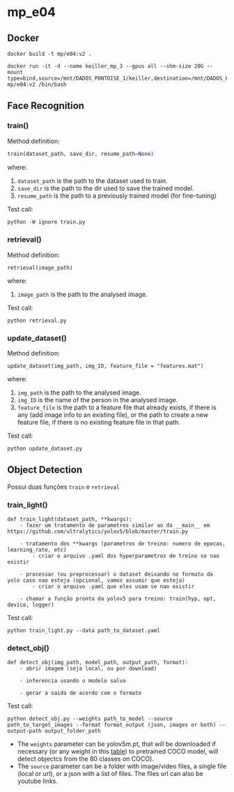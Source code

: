 # mp_e04

## Docker

```buildoutcfg
docker build -t mp/e04:v2 .
```

```buildoutcfg
docker run -it -d --name keiller_mp_3 --gpus all --shm-size 20G --mount type=bind,source=/mnt/DADOS_PONTOISE_1/keiller,destination=/mnt/DADOS_PONTOISE_1/keiller mp/e04:v2 /bin/bash
```

## Face Recognition

### train()

Method definition:
```python
train(dataset_path, save_dir, resume_path=None)
```
where:

1. ```dataset_path``` is the path to the dataset used to train.
2. ```save_dir``` is the path to the dir used to save the trained model.
3. ```resume_path``` is the path to a previously trained model (for fine-tuning)

Test call:

```python
python -W ignore train.py
```

### retrieval()

Method definition:
```
retrieval(image_path)
```
where:

1. ```image_path``` is the path to the analysed image.

Test call:

```
python retrieval.py
```

### update_dataset()

Method definition:
```
update_dataset(img_path, img_ID, feature_file = "features.mat")
```
where:

1. ```img_path``` is the path to the analysed image.
2. ```img_ID``` is the name of the person in the analysed image.
3. ```feature_file``` is the path to a feature file that already exists, if there is any (add image info to an existing file), or the path to create a new feature file, if there is no existing feature file in that path.

Test call:

```
python update_dataset.py
```

## Object Detection
Possui duas funções `train` e `retrieval`

### train_light()
```
def train_light(dataset_path, **kwargs):
    - fazer um tratamento de parametros similar ao da __main__ em https://github.com/ultralytics/yolov5/blob/master/train.py

    - tratamento dos **kwargs (parametros de treino: numero de epocas, learning_rate, etc)
        - criar o arquivo .yaml dos hyperparametros de treino se nao existir

    - processar (ou preprocessar) o dataset deixando no formato da yolo caso nao esteja (opcional, vamos assumir que esteja)
        - criar o arquivo .yaml que eles usam se nao existir

    - chamar a função pronta da yolov5 para treino: train(hyp, opt, device, logger)
```
Test call:
```
python train_light.py --data path_to_dataset.yaml
```

### detect_obj()
```
def detect_obj(img_path, model_path, output_path, format):
    - abrir imagem (seja local, ou por download)
    
    - inferencia usando o modelo salvo
    
    - gerar a saida de acordo com o formato
```

Test call:

```
python detect_obj.py --weights path_to_model --source path_to_target_images --format format_output (json, images or both) --output-path output_folder_path
```
- The `weights` parameter can be yolov5m.pt, that will be downloaded if necessary (or any weight in this [table](https://github.com/ultralytics/yolov5#pretrained-checkpoints)) to pretrained COCO model, will detect objectcs from the 80 classes on COCO).
- The `source` parameter can be a folder with image/video files, a single file (local or url), or a json with a list of files. The files url can also be youtube links.

